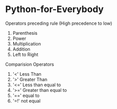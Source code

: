 # Python-for-Everybody

Operators preceding rule (High precedence to low)

1. Parenthesis
2. Power
3. Multiplication
4. Addition
5. Left to Right


Comparision Operators

1. '<' Less Than
2. '>' Greater Than
3. '<=' Less than equal to
4. '>=' Greater than equal to
5. '==' equal to
6. '=!' not equal 
